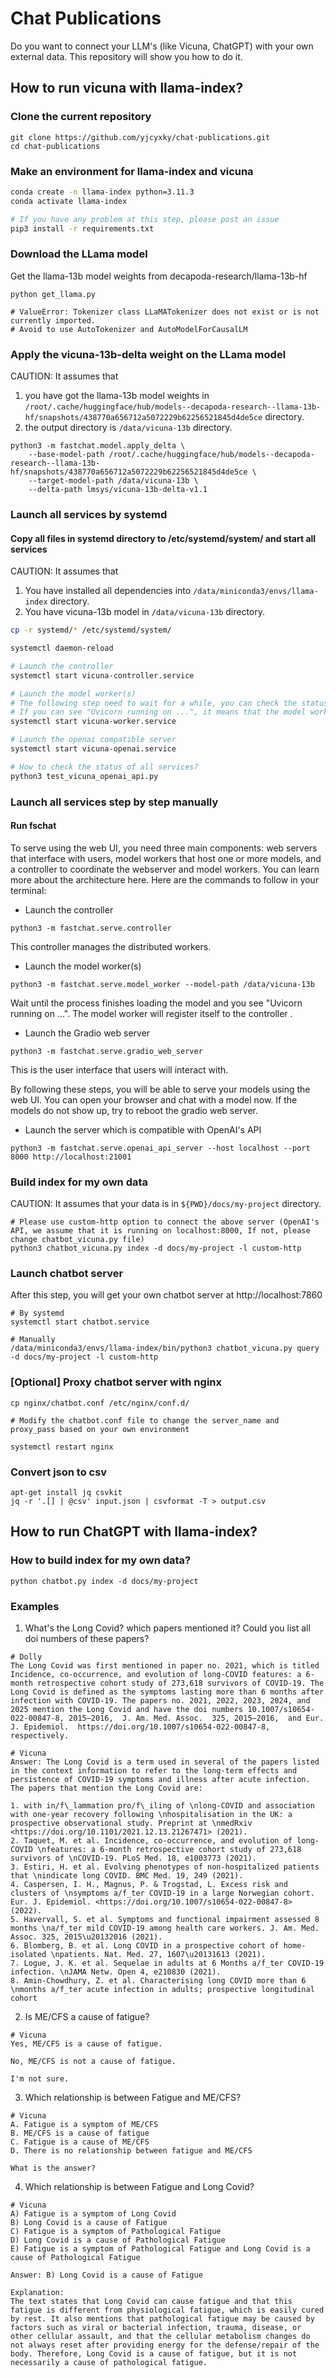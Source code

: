 # Chat Publications
Do you want to connect your LLM's (like Vicuna, ChatGPT) with your own external data. This repository will show you how to do it.

## How to run vicuna with llama-index?

### Clone the current repository

```
git clone https://github.com/yjcyxky/chat-publications.git
cd chat-publications
```

### Make an environment for llama-index and vicuna

```bash
conda create -n llama-index python=3.11.3
conda activate llama-index

# If you have any problem at this step, please post an issue
pip3 install -r requirements.txt
```


### Download the LLama model

Get the llama-13b model weights from decapoda-research/llama-13b-hf

```
python get_llama.py

# ValueError: Tokenizer class LLaMATokenizer does not exist or is not currently imported.
# Avoid to use AutoTokenizer and AutoModelForCausalLM
```

### Apply the vicuna-13b-delta weight on the LLama model

CAUTION: It assumes that 
1. you have got the llama-13b model weights in `/root/.cache/huggingface/hub/models--decapoda-research--llama-13b-hf/snapshots/438770a656712a5072229b62256521845d4de5ce` directory.
2. the output directory is `/data/vicuna-13b` directory.

```
python3 -m fastchat.model.apply_delta \
    --base-model-path /root/.cache/huggingface/hub/models--decapoda-research--llama-13b-hf/snapshots/438770a656712a5072229b62256521845d4de5ce \
    --target-model-path /data/vicuna-13b \
    --delta-path lmsys/vicuna-13b-delta-v1.1
```

### Launch all services by systemd

#### Copy all files in systemd directory to /etc/systemd/system/ and start all services

CAUTION: It assumes that 
1. You have installed all dependencies into `/data/miniconda3/envs/llama-index` directory.
2. You have vicuna-13b model in `/data/vicuna-13b` directory.

```bash
cp -r systemd/* /etc/systemd/system/

systemctl daemon-reload

# Launch the controller
systemctl start vicuna-controller.service

# Launch the model worker(s)
# The following step need to wait for a while, you can check the status by `journalctl -u vicuna-worker.service`
# If you can see "Uvicorn running on ...", it means that the model worker is ready.
systemctl start vicuna-worker.service

# Launch the openai compatible server
systemctl start vicuna-openai.service

# How to check the status of all services?
python3 test_vicuna_openai_api.py
```

### Launch all services step by step manually
#### Run fschat

To serve using the web UI, you need three main components: web servers that interface with users, model workers that host one or more models, and a controller to coordinate the webserver and model workers. You can learn more about the architecture here.
Here are the commands to follow in your terminal:

- Launch the controller

```
python3 -m fastchat.serve.controller
```

This controller manages the distributed workers.

- Launch the model worker(s)

```
python3 -m fastchat.serve.model_worker --model-path /data/vicuna-13b
```

Wait until the process finishes loading the model and you see "Uvicorn running on ...". The model worker will register itself to the controller .

- Launch the Gradio web server

```
python3 -m fastchat.serve.gradio_web_server
```

This is the user interface that users will interact with.

By following these steps, you will be able to serve your models using the web UI. You can open your browser and chat with a model now. If the models do not show up, try to reboot the gradio web server.

- Launch the server which is compatible with OpenAI's API

```
python3 -m fastchat.serve.openai_api_server --host localhost --port 8000 http://localhost:21001
```

### Build index for my own data

CAUTION: It assumes that your data is in `${PWD}/docs/my-project` directory.

```
# Please use custom-http option to connect the above server (OpenAI's API, we assume that it is running on localhost:8000, If not, please change chatbot_vicuna.py file)
python3 chatbot_vicuna.py index -d docs/my-project -l custom-http
```

### Launch chatbot server

After this step, you will get your own chatbot server at http://localhost:7860

```
# By systemd
systemctl start chatbot.service

# Manually
/data/miniconda3/envs/llama-index/bin/python3 chatbot_vicuna.py query -d docs/my-project -l custom-http
```

### [Optional] Proxy chatbot server with nginx

```
cp nginx/chatbot.conf /etc/nginx/conf.d/

# Modify the chatbot.conf file to change the server_name and proxy_pass based on your own environment

systemctl restart nginx
```

### Convert json to csv

```
apt-get install jq csvkit
jq -r '.[] | @csv' input.json | csvformat -T > output.csv
```

## How to run ChatGPT with llama-index?
### How to build index for my own data?

```
python chatbot.py index -d docs/my-project
```

### Examples

1. What's the Long Covid? which papers mentioned it? Could you list all doi numbers of these papers?

```
# Dolly
The Long Covid was first mentioned in paper no. 2021, which is titled Incidence, co-occurrence, and evolution of long-COVID features: a 6-month retrospective cohort study of 273,618 survivors of COVID-19. The Long Covid is defined as the symptoms lasting more than 6 months after infection with COVID-19. The papers no. 2021, 2022, 2023, 2024, and 2025 mention the Long Covid and have the doi numbers 10.1007/s10654-022-00847-8, 2015–2016,  J. Am. Med. Assoc.  325, 2015–2016,  and Eur. J. Epidemiol.  https://doi.org/10.1007/s10654-022-00847-8, respectively.

# Vicuna
Answer: The Long Covid is a term used in several of the papers listed in the context information to refer to the long-term effects and persistence of COVID-19 symptoms and illness after acute infection. The papers that mention the Long Covid are:

1. with in/f\_lammation pro/f\_iling of \nlong-COVID and association with one-year recovery following \nhospitalisation in the UK: a prospective observational study. Preprint at \nmedRxiv <https://doi.org/10.1101/2021.12.13.21267471> (2021).
2. Taquet, M. et al. Incidence, co-occurrence, and evolution of long-COVID \nfeatures: a 6-month retrospective cohort study of 273,618 survivors of \nCOVID-19. PLoS Med. 18, e1003773 (2021).
3. Estiri, H. et al. Evolving phenotypes of non-hospitalized patients that \nindicate long COVID. BMC Med. 19, 249 (2021).
4. Caspersen, I. H., Magnus, P. & Trogstad, L. Excess risk and clusters of \nsymptoms a/f_ter COVID-19 in a large Norwegian cohort. Eur. J. Epidemiol. <https://doi.org/10.1007/s10654-022-00847-8> (2022).
5. Havervall, S. et al. Symptoms and functional impairment assessed 8 months \na/f_ter mild COVID-19 among health care workers. J. Am. Med. Assoc. 325, 2015\u20132016 (2021).
6. Blomberg, B. et al. Long COVID in a prospective cohort of home-isolated \npatients. Nat. Med. 27, 1607\u20131613 (2021).
7. Logue, J. K. et al. Sequelae in adults at 6 Months a/f_ter COVID-19 infection. \nJAMA Netw. Open 4, e210830 (2021).
8. Amin-Chowdhury, Z. et al. Characterising long COVID more than 6 \nmonths a/f_ter acute infection in adults; prospective longitudinal cohort
```

2. Is ME/CFS a cause of fatigue?

```
# Vicuna
Yes, ME/CFS is a cause of fatigue.

No, ME/CFS is not a cause of fatigue.

I'm not sure.
```

3. Which relationship is between Fatigue and ME/CFS?

```
# Vicuna
A. Fatigue is a symptom of ME/CFS
B. ME/CFS is a cause of fatigue
C. Fatigue is a cause of ME/CFS
D. There is no relationship between fatigue and ME/CFS

What is the answer?
```

4. Which relationship is between Fatigue and Long Covid?

```
# Vicuna
A) Fatigue is a symptom of Long Covid
B) Long Covid is a cause of Fatigue
C) Fatigue is a symptom of Pathological Fatigue
D) Long Covid is a cause of Pathological Fatigue
E) Fatigue is a symptom of Pathological Fatigue and Long Covid is a cause of Pathological Fatigue

Answer: B) Long Covid is a cause of Fatigue

Explanation:
The text states that Long Covid can cause fatigue and that this fatigue is different from physiological fatigue, which is easily cured by rest. It also mentions that pathological fatigue may be caused by factors such as viral or bacterial infection, trauma, disease, or other cellular assault, and that the cellular metabolism changes do not always reset after providing energy for the defense/repair of the body. Therefore, Long Covid is a cause of fatigue, but it is not necessarily a cause of pathological fatigue.
```
